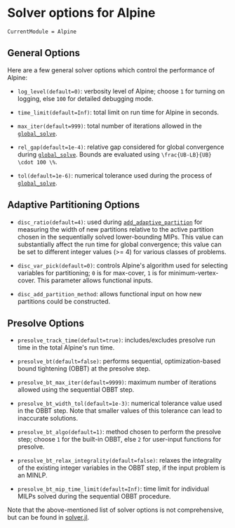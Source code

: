 # Solver options for Alpine

```@meta
CurrentModule = Alpine
```

## General Options

Here are a few general solver options which control the performance of Alpine:

* `log_level(default=0)`: verbosity level of Alpine; choose `1` for turning on logging, else `100` for detailed debugging mode.

* `time_limit(default=Inf)`: total limit on run time for Alpine in seconds.

* `max_iter(default=999)`: total number of iterations allowed in the [`global_solve`](@ref). 

* `rel_gap(default=1e-4)`: relative gap considered for global convergence during [`global_solve`](@ref). Bounds are evaluated using ``\frac{UB-LB}{UB} \cdot 100 \%``.

* `tol(default=1e-6)`: numerical tolerance used during the process of [`global_solve`](@ref). 

## Adaptive Partitioning Options

* `disc_ratio(default=4)`: used during [`add_adaptive_partition`](@ref) for measuring the width of new partitions relative to the active partition chosen in the sequentially solved lower-bounding MIPs. This value can substantially affect the run time for global convergence; this value can be set to different integer values (>= 4) for various classes of problems. 

* `disc_var_pick(default=0)`: controls Alpine's algorithm used for selecting variables for partitioning; `0` is for max-cover, `1` is for minimum-vertex-cover. This parameter allows functional inputs.

* `disc_add_partition_method`: allows functional input on how new partitions could be constructed.

## Presolve Options

* `presolve_track_time(default=true)`: includes/excludes presolve run time in the total Alpine's run time. 

* `presolve_bt(default=false)`: performs sequential, optimization-based bound tightening (OBBT) at the presolve step. 

* `presolve_bt_max_iter(default=9999)`: maximum number of iterations allowed using the sequential OBBT step. 

* `presolve_bt_width_tol(default=1e-3)`: numerical tolerance value used in the OBBT step. Note that smaller values of this tolerance can lead to inaccurate solutions.  

* `presolve_bt_algo(default=1)`: method chosen to perform the presolve step; choose `1` for the built-in OBBT, else `2` for user-input functions for presolve.

* `presolve_bt_relax_integrality(default=false)`: relaxes the integrality of the existing integer variables in the OBBT step, if the input problem is an MINLP. 

* `presolve_bt_mip_time_limit(default=Inf)`: time limit for individual MILPs solved during the sequential OBBT procedure. 

Note that the above-mentioned list of solver options is not comprehensive, but can be found in [solver.jl](https://github.com/lanl-ansi/Alpine.jl/blob/master/src/solver.jl). 
